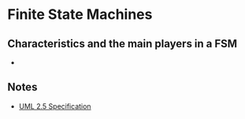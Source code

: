 # Finite State Machines

## Characteristics and the main players in a FSM
 - 
 
## Notes
* [UML 2.5 Specification](https://www.omg.org/spec/UML/2.5/PDF)